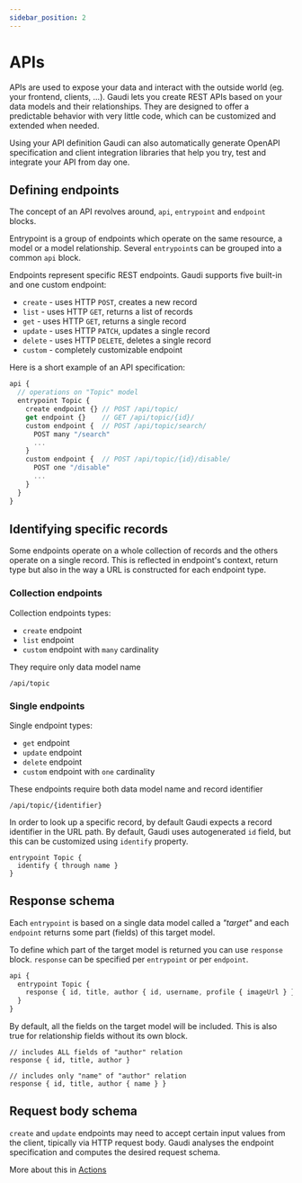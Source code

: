 ```yaml
---
sidebar_position: 2
---
```


# APIs

APIs are used to expose your data and interact with the outside world (eg. your frontend, clients, ...). Gaudi lets you create REST APIs based on your data models and their relationships. They are designed to offer a predictable behavior with very little code, which can be customized and extended when needed.

Using your API definition Gaudi can also automatically generate OpenAPI specification and client integration libraries that help you try, test and integrate your API from day one.

## Defining endpoints

The concept of an API revolves around, `api`, `entrypoint` and `endpoint` blocks.

Entrypoint is a group of endpoints which operate on the same resource, a model or a model relationship. Several `entrypoint`s can be grouped into a common `api` block.

Endpoints represent specific REST endpoints. Gaudi supports five built-in and one custom endpoint:

- `create` - uses HTTP `POST`, creates a new record
- `list` - uses HTTP `GET`, returns a list of records
- `get` - uses HTTP `GET`, returns a single record
- `update` - uses HTTP `PATCH`, updates a single record
- `delete` - uses HTTP `DELETE`, deletes a single record
- `custom` - completely customizable endpoint

Here is a short example of an API specification:

```javascript
api {
  // operations on "Topic" model
  entrypoint Topic {
    create endpoint {} // POST /api/topic/
    get endpoint {}    // GET /api/topic/{id}/
    custom endpoint {  // POST /api/topic/search/
      POST many "/search"
      ...
    }
    custom endpoint {  // POST /api/topic/{id}/disable/
      POST one "/disable"
      ...
    }
  }
}
```

## Identifying specific records

Some endpoints operate on a whole collection of records and the others operate on a single record.
This is reflected in endpoint's context, return type but also in the way a URL is constructed for each endpoint type.

### Collection endpoints

Collection endpoints types:

- `create` endpoint
- `list` endpoint
- `custom` endpoint with `many` cardinality

They require only data model name

```
/api/topic
```

### Single endpoints

Single endpoint types:

- `get` endpoint
- `update` endpoint
- `delete` endpoint
- `custom` endpoint with `one` cardinality

These endpoints require both data model name and record identifier

```
/api/topic/{identifier}
```

In order to look up a specific record, by default Gaudi expects a record identifier in the URL path. By default, Gaudi uses autogenerated `id` field, but this can be customized using `identify` property.

```
entrypoint Topic {
  identify { through name }
}
```

## Response schema

Each `entrypoint` is based on a single data model called a _"target"_ and each `endpoint` returns some part (fields) of this target model.

To define which part of the target model is returned you can use `response` block. `response` can be specified per `entrypoint` or per `endpoint`.

```javascript
api {
  entrypoint Topic {
    response { id, title, author { id, username, profile { imageUrl } } }
  }
}
```

By default, all the fields on the target model will be included. This is also true for relationship fields without its own block.

```
// includes ALL fields of "author" relation
response { id, title, author }

// includes only "name" of "author" relation
response { id, title, author { name } }
```

## Request body schema

`create` and `update` endpoints may need to accept certain input values from the client, tipically via HTTP request body. Gaudi analyses the endpoint specification and computes the desired request schema.

More about this in [Actions](./actions.md)
